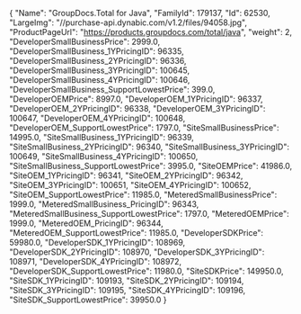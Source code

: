 {
    "Name": "GroupDocs.Total for Java",
    "FamilyId": 179137,
    "Id": 62530,
    "LargeImg": "//purchase-api.dynabic.com/v1.2/files/94058.jpg",
    "ProductPageUrl": "https://products.groupdocs.com/total/java",
    "weight": 2,
    "DeveloperSmallBusinessPrice": 2999.0,
    "DeveloperSmallBusiness_1YPricingID": 96335,
    "DeveloperSmallBusiness_2YPricingID": 96336,
    "DeveloperSmallBusiness_3YPricingID": 100645,
    "DeveloperSmallBusiness_4YPricingID": 100646,
    "DeveloperSmallBusiness_SupportLowestPrice": 399.0,
    "DeveloperOEMPrice": 8997.0,
    "DeveloperOEM_1YPricingID": 96337,
    "DeveloperOEM_2YPricingID": 96338,
    "DeveloperOEM_3YPricingID": 100647,
    "DeveloperOEM_4YPricingID": 100648,
    "DeveloperOEM_SupportLowestPrice": 1797.0,
    "SiteSmallBusinessPrice": 14995.0,
    "SiteSmallBusiness_1YPricingID": 96339,
    "SiteSmallBusiness_2YPricingID": 96340,
    "SiteSmallBusiness_3YPricingID": 100649,
    "SiteSmallBusiness_4YPricingID": 100650,
    "SiteSmallBusiness_SupportLowestPrice": 3995.0,
    "SiteOEMPrice": 41986.0,
    "SiteOEM_1YPricingID": 96341,
    "SiteOEM_2YPricingID": 96342,
    "SiteOEM_3YPricingID": 100651,
    "SiteOEM_4YPricingID": 100652,
    "SiteOEM_SupportLowestPrice": 11985.0,
    "MeteredSmallBusinessPrice": 1999.0,
    "MeteredSmallBusiness_PricingID": 96343,
    "MeteredSmallBusiness_SupportLowestPrice": 1797.0,
    "MeteredOEMPrice": 1999.0,
    "MeteredOEM_PricingID": 96344,
    "MeteredOEM_SupportLowestPrice": 11985.0,
    "DeveloperSDKPrice": 59980.0,
    "DeveloperSDK_1YPricingID": 108969,
    "DeveloperSDK_2YPricingID": 108970,
    "DeveloperSDK_3YPricingID": 108971,
    "DeveloperSDK_4YPricingID": 108972,
    "DeveloperSDK_SupportLowestPrice": 11980.0,
    "SiteSDKPrice": 149950.0,
    "SiteSDK_1YPricingID": 109193,
    "SiteSDK_2YPricingID": 109194,
    "SiteSDK_3YPricingID": 109195,
    "SiteSDK_4YPricingID": 109196,
    "SiteSDK_SupportLowestPrice": 39950.0
}